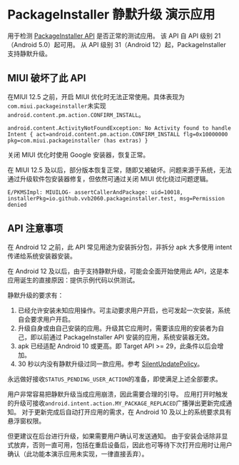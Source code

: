# PackageInstaller 静默升级 演示应用

用于检测 [PackageInstaller API](https://developer.android.com/reference/android/content/pm/PackageInstaller) 是否正常的测试应用。
该 API 自 API 级别 21（Android 5.0）起可用。
从 API 级别 31（Android 12）起，PackageInstaller 支持静默升级。

## MIUI 破坏了此 API

在MIUI 12.5 之前，开启 MIUI 优化时无法正常使用。具体表现为`com.miui.packageinstaller`未实现`android.content.pm.action.CONFIRM_INSTALL`。
```
android.content.ActivityNotFoundException: No Activity found to handle Intent { act=android.content.pm.action.CONFIRM_INSTALL flg=0x10000000 pkg=com.miui.packageinstaller (has extras) }
```
关闭 MIUI 优化时使用 Google 安装器，恢复正常。


在 MIUI 12.5 及以后，部分版本恢复正常，随即又被破坏。问题来源于系统，无法通过升级软件包安装器修复，但依然可通过关闭 MIUI 优化绕过问题逻辑。
```
E/PKMSImpl: MIUILOG- assertCallerAndPackage: uid=10018, installerPkg=io.github.vvb2060.packageinstaller.test, msg=Permission denied
```

## API 注意事项

在 Android 12 之前，此 API 常见用途为安装拆分包，非拆分 apk 大多使用 intent 传递给系统安装器安装。

在 Android 12 及以后，由于支持静默升级，可能会全面开始使用此 API，这是本应用诞生的直接原因：提供示例代码以供测试。

静默升级的要求有：
1. 已经允许安装未知应用操作。可主动要求用户开启，也可发起一次安装，系统自会要求用户开启。
2. 升级自身或由自己安装的应用。升级其它应用时，需要该应用的安装者为自己，即以前通过 PackageInstaller API 安装的应用，系统安装器无效。
3. apk 已经适配 Android 10 或更高。即 Target API >= 29，此条件以后会增加。
4. 30 秒以内没有静默升级过同一款应用。参考 [SilentUpdatePolicy](https://android.googlesource.com/platform/frameworks/base/+/refs/tags/android-12.0.0_r26/services/core/java/com/android/server/pm/SilentUpdatePolicy.java)。

永远做好接收`STATUS_PENDING_USER_ACTION`的准备，即使满足上述全部要求。

用户非常容易把静默升级当成应用崩溃，因此需要合理的引导。
应用打开时触发的升级可接收`android.intent.action.MY_PACKAGE_REPLACED`广播弹出更新完成通知。
对于更新完成后自动打开应用的需求，在 Android 10 及以上的系统要求具有悬浮窗权限。

但更建议在后台进行升级，如果需要用户确认可发送通知。
由于安装会话除非显式放弃，否则一直可用，包括在重启设备后，因此也可等待下次打开应用时让用户确认（此功能本演示应用未实现，一律直接丢弃）。
